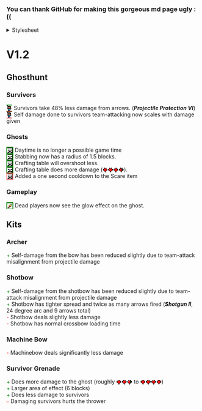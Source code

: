 
### You can thank GitHub for making this gorgeous md page ugly :((

<details>
    <summary>Stylesheet</summary>
<style>
    .plus {
        color: green
    }
    .minus {
        color: red
    }
    .plus_background {
        background-color: green;
    }
    .avg_background {
        background-color: rgba(128, 128, 128, 0.5)
    }
    .minus_background {
        background-color: rgba(255, 0, 0, 0.5)
    }
    .img-span {
        padding-top: 0em;
        padding-bottom: 0.1em;
    }
    img {
        width: 1.1em;
        height: 1.1em;
        margin-bottom: -0.2em;
        image-rendering: pixelated;
    }
    .ghost-img {
        width: 1em;
        height: 1em;
        margin-left: 0.15em;
        margin-right: 0.15em;
    }
    .heart-img {
        width: 1em;
        height: 1em;
    }
</style>
</details>

# V1.2

## Ghosthunt

### Survivors

<span class="plus_background img-span"><img alt="🗡️" src="./images/icons/survivor.png"/></span> Survivors take 48% less damage from arrows. (_**Projectile Protection VI**_)<br/>
<span class="minus_background img-span"><img alt="🗡️" src="./images/icons/survivor.png"/></span> Self damage done to survivors team-attacking now scales with damage given<br/>

### Ghosts

<span class="plus_background img-span"><img class="ghost-img" alt="👻" src="./images/icons/ghost.png"/></span> Daytime is no longer a possible game time<br/>
<span class="plus_background img-span"><img class="ghost-img" alt="👻" src="./images/icons/ghost.png"/></span> Stabbing now has a radius of 1.5 blocks.<br/>
<span class="plus_background img-span"><img class="ghost-img" alt="👻" src="./images/icons/ghost.png"/></span> Crafting table will overshoot less.<br/>
<span class="plus_background img-span"><img class="ghost-img" alt="👻" src="./images/icons/ghost.png"/></span> Crafting table does more damage (<img class="heart-img" alt="❤️" src="./images/icons/heart_full.png"/><img class="heart-img" alt="❤️" src="./images/icons/heart_full.png"/><img class="heart-img" alt="❤️" src="./images/icons/heart_full.png"/><img class="heart-img" alt="❤️" src="./images/icons/heart_half.png"/>).<br/>
<span class="minus_background img-span"><img class="ghost-img" alt="👻" src="./images/icons/ghost.png"/></span> Added a one second cooldown to the Scare item<br/>

### Gameplay

<span class="plus_background img-span"><img class="ghost-img" alt="👻" src="./images/icons/spectator.png"/></span> Dead players now see the glow effect on the ghost.<br/>

## Kits

### Archer

<span class="plus">+</span> Self-damage from the bow has been reduced slightly due to team-attack misalignment from projectile damage<br/>

### Shotbow

<span class="plus">+</span> Self-damage from the shotbow has been reduced slightly due to team-attack misalignment from projectile damage<br/>
<span class="plus">+</span> Shotbow has tighter spread and twice as many arrows fired (_**Shotgun II**_, 24 degree arc and 9 arrows total)<br/>
<span class="minus">-</span> Shotbow deals slightly less damage<br/>
<span class="minus">-</span> Shotbow has normal crossbow loading time<br/>

### Machine Bow

<span class="minus">-</span> Machinebow deals significantly less damage<br/>

### Survivor Grenade

<span class="plus">+</span> Does more damage to the ghost (roughly <img class="heart-img" alt="❤️" src="./images/icons/heart_full.png"/><img class="heart-img" alt="❤️" src="./images/icons/heart_full.png"/><img class="heart-img" alt="❤️" src="./images/icons/heart_half.png"/> to <img class="heart-img" alt="❤️" src="./images/icons/heart_full.png"/><img class="heart-img" alt="❤️" src="./images/icons/heart_full.png"/><img class="heart-img" alt="❤️" src="./images/icons/heart_full.png"/><img class="heart-img" alt="❤️" src="./images/icons/heart_full.png"/>)<br/>
<span class="plus">+</span> Larger area of effect (6 blocks)<br/>
<span class="plus">+</span> Does less damage to survivors<br/>
<span class="minus">⎯</span> Damaging survivors hurts the thrower<br/>

